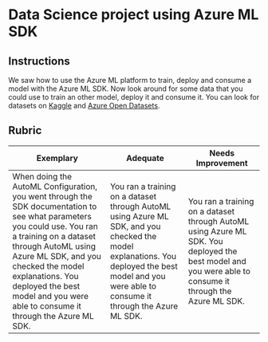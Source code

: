 # Data Science project using Azure ML SDK

## Instructions

We saw how to use the Azure ML platform to train, deploy and consume a model with the Azure ML SDK. Now look around for some data that you could use to train an other model, deploy it and consume it. You can look for datasets on [Kaggle](https://kaggle.com) and [Azure Open Datasets](https://azure.microsoft.com/en-us/services/open-datasets/catalog?WT.mc_id=academic-40229-cxa&ocid=AID3041109).

## Rubric

| Exemplary | Adequate | Needs Improvement |
|-----------|----------|-------------------|
|When doing the AutoML Configuration, you went through the SDK documentation to see what parameters you could use. You ran a training on a dataset through AutoML using Azure ML SDK, and you checked the model explanations. You deployed the best model and you were able to consume it through the Azure ML SDK. | You ran a training on a dataset through AutoML using Azure ML SDK, and you checked the model explanations. You deployed the best model and you were able to consume it through the Azure ML SDK. | You ran a training on a dataset through AutoML using Azure ML SDK. You deployed the best model and you were able to consume it through the Azure ML SDK. |
